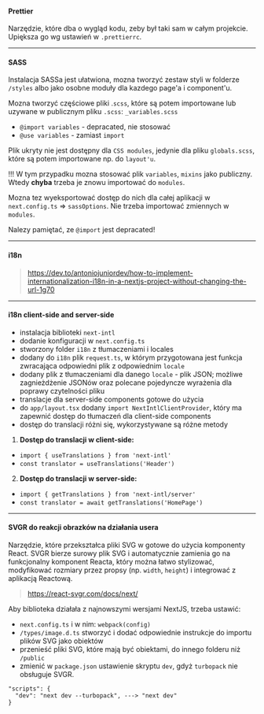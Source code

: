 #### Prettier

Narzędzie, które dba o wygląd kodu, zeby był taki sam w całym projekcie.
Upiększa go wg ustawień w `.prettierrc`.

---

#### SASS

Instalacja SASSa jest ułatwiona, mozna tworzyć zestaw styli w folderze `/styles` albo jako osobne moduły dla kazdego page'a i component'u.

Mozna tworzyć częściowe pliki .`scss`, które są potem importowane lub uzywane w publicznym pliku `.scss`:
`_variables.scss`

- `@import variables` - depracated, nie stosować
- `@use variables` - zamiast `import`

Plik ukryty nie jest dostępny dla `CSS modules`, jedynie dla pliku `globals.scss`, które są potem importowane np. do `layout'u`.

!!! W tym przypadku mozna stosować plik `variables`, `mixins` jako publiczny. Wtedy **chyba** trzeba je znowu importować do `modules`.

Mozna tez wyeksportować dostęp do nich dla całej aplikacji w `next.config.ts` => `sassOptions`. Nie trzeba importować zmiennych w `modules`.

Nalezy pamiętać, ze `@import` jest depracated!

---

#### i18n

> https://dev.to/antoniojuniordev/how-to-implement-internationalization-i18n-in-a-nextjs-project-without-changing-the-url-1g70

---

#### i18n client-side and server-side

- instalacja biblioteki `next-intl`
- dodanie konfiguracji w `next.config.ts`
- stworzony folder `i18n` z tłumaczeniami i locales
- dodany do `i18n` plik `request.ts`, w którym przygotowana jest funkcja zwracająca odpowiedni plik z odpowiednim `locale`
- dodany plik z tłumaczeniami dla danego `locale` - plik JSON; możliwe zagnieżdżenie JSONów oraz polecane pojedyncze wyrażenia dla poprawy czytelności pliku
- translacje dla server-side components gotowe do użycia
- do `app/layout.tsx` dodany `import NextIntlClientProvider`, który ma zapewnić dostęp do tłumaczeń dla client-side components
- dostęp do translacji różni się, wykorzystywane są różne metody

1. **Dostęp do translacji w client-side:**

- `import { useTranslations } from 'next-intl'`
- `const translator = useTranslations('Header')`

2. **Dostęp do translacji w server-side:**

- `import { getTranslations } from 'next-intl/server'`
- `const translator = await getTranslations('HomePage')`

---

#### SVGR do reakcji obrazków na działania usera

Narzędzie, które przekształca pliki SVG w gotowe do użycia komponenty React. SVGR bierze surowy plik SVG i automatycznie zamienia go na funkcjonalny komponent Reacta, który można łatwo stylizować, modyfikować rozmiary przez propsy (np. `width`, `height`) i integrować z aplikacją Reactową.

> https://react-svgr.com/docs/next/

Aby biblioteka działała z najnowszymi wersjami NextJS, trzeba ustawić:

- `next.config.ts` i w nim: `webpack(config)`
- `/types/image.d.ts` stworzyć i dodać odpowiednie instrukcje do importu plików SVG jako obiektów
- przenieść pliki SVG, które mają być obiektami, do innego folderu niż `/public`
- zmienić w `package.json` ustawienie skryptu `dev`, gdyż `turbopack` nie obsługuje SVGR.

```
"scripts": {
  "dev": "next dev --turbopack", ---> "next dev"
}
```
